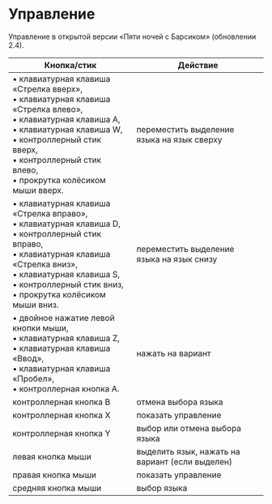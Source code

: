# Управление

Управление в открытой версии «Пяти ночей с Барсиком» (обновлении 2.4).

| Кнопка/стик | Действие |
| --- | --- |
| • клавиатурная клавиша «Стрелка вверх»,<br>• клавиатурная клавиша «Стрелка влево»,<br>• клавиатурная клавиша A,<br>• клавиатурная клавиша W,<br>• контроллерный стик вверх,<br>• контроллерный стик влево,<br>• прокрутка колёсиком мыши вверх. | переместить выделение языка на язык сверху |
| • клавиатурная клавиша «Стрелка вправо»,<br>• клавиатурная клавиша D,<br>• контроллерный стик вправо,<br>• клавиатурная клавиша «Стрелка вниз»,<br>• клавиатурная клавиша S,<br>• контроллерный стик вниз,<br>• прокрутка колёсиком мыши вниз. | переместить выделение языка на язык снизу |
| • двойное нажатие левой кнопки мыши,<br>• клавиатурная клавиша Z,<br>• клавиатурная клавиша «Ввод»,<br>• клавиатурная клавиша «Пробел»,<br>• контроллерная кнопка A. | нажать на вариант |
| контроллерная кнопка B | отмена выбора языка |
| контроллерная кнопка X | показать управление |
| контроллерная кнопка Y | выбор или отмена выбора языка |
| левая кнопка мыши | выделить язык, нажать на вариант (если выделен) |
| правая кнопка мыши | показать управление |
| средняя кнопка мыши | выбор языка |

